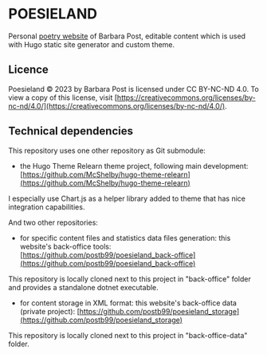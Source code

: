 # POESIELAND

Personal [poetry website](https://poesieland.github.io/) of Barbara Post, editable content which is used with Hugo static site generator and custom theme.

## Licence

Poesieland © 2023 by Barbara Post is licensed under CC BY-NC-ND 4.0. To view a copy of this license, visit [https://creativecommons.org/licenses/by-nc-nd/4.0/](https://creativecommons.org/licenses/by-nc-nd/4.0/).

## Technical dependencies

This repository uses one other repository as Git submodule:

- the Hugo Theme Relearn theme project, following main development: [https://github.com/McShelby/hugo-theme-relearn](https://github.com/McShelby/hugo-theme-relearn)

I especially use Chart.js as a helper library added to theme that has nice integration capabilities.

And two other repositories:

- for specific content files and statistics data files generation: this website's back-office tools: [https://github.com/postb99/poesieland_back-office](https://github.com/postb99/poesieland_back-office)

This repository is locally cloned next to this project in "back-office" folder and provides a standalone dotnet executable.

- for content storage in XML format: this website's back-office data (private project): [https://github.com/postb99/poesieland_storage](https://github.com/postb99/poesieland_storage)

This repository is locally cloned next to this project in "back-office-data" folder.